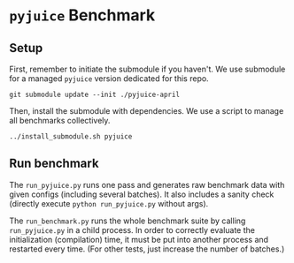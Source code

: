 # `pyjuice` Benchmark

## Setup
First, remember to initiate the submodule if you haven't. We use submodule for a managed `pyjuice` version dedicated for this repo.

```shell
git submodule update --init ./pyjuice-april
```

Then, install the submodule with dependencies. We use a script to manage all benchmarks collectively.

```shell
../install_submodule.sh pyjuice
```

## Run benchmark

The `run_pyjuice.py` runs one pass and generates raw benchmark data with given configs (including several batches). It also includes a sanity check (directly execute `python run_pyjuice.py` without args).

The `run_benchmark.py` runs the whole benchmark suite by calling `run_pyjuice.py` in a child process. In order to correctly evaluate the initialization (compilation) time, it must be put into another process and restarted every time. (For other tests, just increase the number of batches.)
